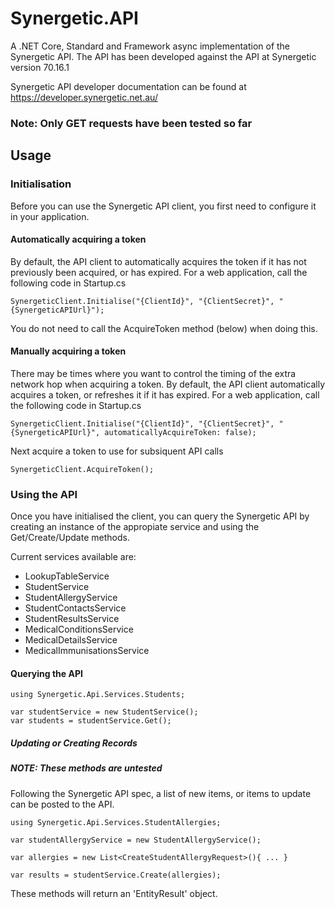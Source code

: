 # Synergetic.API
A .NET Core, Standard and Framework async implementation of the Synergetic API.
The API has been developed against the API at Synergetic version 70.16.1

Synergetic API developer documentation can be found at https://developer.synergetic.net.au/

### Note: Only GET requests have been tested so far


## Usage

### Initialisation
Before you can use the Synergetic API client, you first need to configure it in your application.

#### Automatically acquiring a token
By default, the API client to automatically acquires the token if it has not previously been acquired, or has expired.
For a web application, call the following code in Startup.cs

```` 
SynergeticClient.Initialise("{ClientId}", "{ClientSecret}", "{SynergeticAPIUrl}"); 
````

You do not need to call the AcquireToken method (below) when doing this.

#### Manually acquiring a token
There may be times where you want to control the timing of the extra network hop when acquiring a token. By default, the API client automatically acquires a token, or refreshes it if it has expired.
For a web application, call the following code in Startup.cs

```` 
SynergeticClient.Initialise("{ClientId}", "{ClientSecret}", "{SynergeticAPIUrl}", automaticallyAcquireToken: false); 
````

Next acquire a token to use for subsiquent API calls

```` 
SynergeticClient.AcquireToken(); 
````

### Using the API
Once you have initialised the client, you can query the Synergetic API by creating an instance of the appropiate service and using the Get/Create/Update methods.

Current services available are:
* LookupTableService
* StudentService
* StudentAllergyService
* StudentContactsService
* StudentResultsService
* MedicalConditionsService
* MedicalDetailsService
* MedicalImmunisationsService


#### Querying the API

```
using Synergetic.Api.Services.Students;

var studentService = new StudentService();
var students = studentService.Get();

```


##### Updating or Creating Records

##### NOTE: These methods are untested

Following the Synergetic API spec, a list of new items, or items to update can be posted to the API.


```
using Synergetic.Api.Services.StudentAllergies;

var studentAllergyService = new StudentAllergyService();

var allergies = new List<CreateStudentAllergyRequest>(){ ... }

var results = studentService.Create(allergies);

```

These methods will return an 'EntityResult' object.